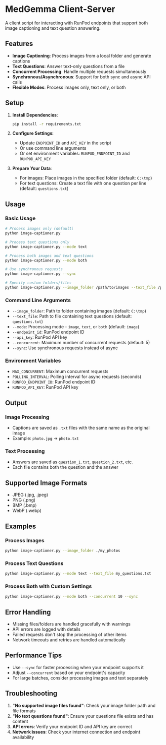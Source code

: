 # MedGemma Client-Server

A client script for interacting with RunPod endpoints that support both image captioning and text question answering.

## Features

- **Image Captioning**: Process images from a local folder and generate captions
- **Text Questions**: Answer text-only questions from a file
- **Concurrent Processing**: Handle multiple requests simultaneously
- **Synchronous/Asynchronous**: Support for both sync and async API calls
- **Flexible Modes**: Process images only, text only, or both

## Setup

1. **Install Dependencies**:
   ```bash
   pip install -r requirements.txt
   ```

2. **Configure Settings**:
   - Update `ENDPOINT_ID` and `API_KEY` in the script
   - Or use command line arguments
   - Or set environment variables: `RUNPOD_ENDPOINT_ID` and `RUNPOD_API_KEY`

3. **Prepare Your Data**:
   - For images: Place images in the specified folder (default: `C:\tmp`)
   - For text questions: Create a text file with one question per line (default: `questions.txt`)

## Usage

### Basic Usage

```bash
# Process images only (default)
python image-captioner.py

# Process text questions only
python image-captioner.py --mode text

# Process both images and text questions
python image-captioner.py --mode both

# Use synchronous requests
python image-captioner.py --sync

# Specify custom folders/files
python image-captioner.py --image_folder /path/to/images --text_file /path/to/questions.txt
```

### Command Line Arguments

- `--image_folder`: Path to folder containing images (default: `C:\tmp`)
- `--text_file`: Path to file containing text questions (default: `questions.txt`)
- `--mode`: Processing mode - `image`, `text`, or `both` (default: `image`)
- `--endpoint_id`: RunPod endpoint ID
- `--api_key`: RunPod API key
- `--concurrent`: Maximum number of concurrent requests (default: 5)
- `--sync`: Use synchronous requests instead of async

### Environment Variables

- `MAX_CONCURRENT`: Maximum concurrent requests
- `POLLING_INTERVAL`: Polling interval for async requests (seconds)
- `RUNPOD_ENDPOINT_ID`: RunPod endpoint ID
- `RUNPOD_API_KEY`: RunPod API key

## Output

### Image Processing
- Captions are saved as `.txt` files with the same name as the original image
- Example: `photo.jpg` → `photo.txt`

### Text Processing
- Answers are saved as `question_1.txt`, `question_2.txt`, etc.
- Each file contains both the question and the answer

## Supported Image Formats

- JPEG (.jpg, .jpeg)
- PNG (.png)
- BMP (.bmp)
- WebP (.webp)

## Examples

### Process Images
```bash
python image-captioner.py --image_folder ./my_photos
```

### Process Text Questions
```bash
python image-captioner.py --mode text --text_file my_questions.txt
```

### Process Both with Custom Settings
```bash
python image-captioner.py --mode both --concurrent 10 --sync
```

## Error Handling

- Missing files/folders are handled gracefully with warnings
- API errors are logged with details
- Failed requests don't stop the processing of other items
- Network timeouts and retries are handled automatically

## Performance Tips

- Use `--sync` for faster processing when your endpoint supports it
- Adjust `--concurrent` based on your endpoint's capacity
- For large batches, consider processing images and text separately

## Troubleshooting

1. **"No supported image files found"**: Check your image folder path and file formats
2. **"No text questions found"**: Ensure your questions file exists and has content
3. **API errors**: Verify your endpoint ID and API key are correct
4. **Network issues**: Check your internet connection and endpoint availability
